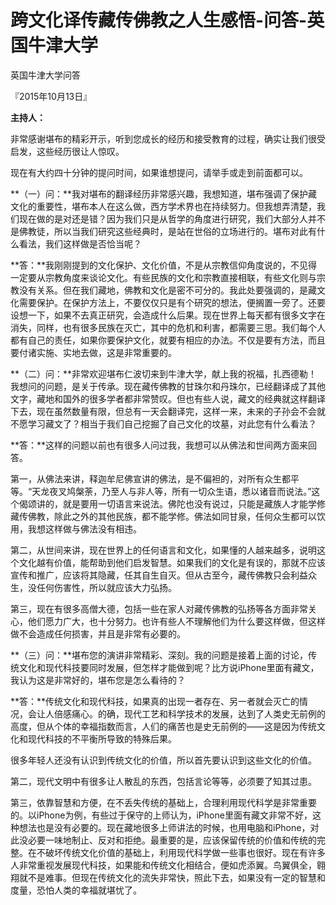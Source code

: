 # 跨文化译传藏传佛教之人生感悟-问答-英国牛津大学

英国牛津大学问答

『2015年10月13日』

**主持人：**

非常感谢堪布的精彩开示，听到您成长的经历和接受教育的过程，确实让我们很受启发，这些经历很让人惊叹。

现在有大约四十分钟的提问时间，如果谁想提问，请举手或走到前面都可以。

**（一）问：**我对堪布的翻译经历非常感兴趣，我想知道，堪布强调了保护藏文化的重要性，堪布本人在这么做，西方学术界也在持续努力。但我想弄清楚，我们现在做的是对还是错？因为我们只是从哲学的角度进行研究，我们大部分人并不是佛教徒，所以当我们研究这些经典时，是站在世俗的立场进行的。堪布对此有什么看法，我们这样做是否恰当呢？

**答：**我刚刚提到的文化保护、文化价值，不是从宗教信仰角度说的，不见得一定要从宗教角度来谈论文化。有些民族的文化和宗教直接相联，有些文化则与宗教没有关系。但在我们藏地，佛教和文化是密不可分的。我此处要强调的，是藏文化需要保护。在保护方法上，不要仅仅只是有个研究的想法，便搁置一旁了。还要设想一下，如果不去真正研究，会造成什么后果。现在世界上每天都有很多文字在消失，同样，也有很多民族在灭亡，其中的危机和利害，都需要三思。我们每个人都有自己的责任，如果你要保护文化，就要有相应的办法。不仅是要有方法，而且要付诸实施、实地去做，这是非常重要的。

**（二）问：**非常欢迎堪布仁波切来到牛津大学，献上我的祝福，扎西德勒！我想问的问题，是关于传承。现在藏传佛教的甘珠尔和丹珠尔，已经翻译成了其他文字，藏地和国外的很多学者都非常赞叹。但也有些人说，藏文的经典就这样翻译下去，现在虽然数量有限，但总有一天会翻译完，这样一来，未来的子孙会不会就不愿学习藏文了？相当于我们自己挖掘了自己文化的坟墓，对此您有什么看法？

**答：**这样的问题以前也有很多人问过我，我想可以从佛法和世间两方面来回答。

第一，从佛法来讲，释迦牟尼佛宣讲的佛法，是不偏袒的，对所有众生都平等。“天龙夜叉鸠槃荼，乃至人与非人等，所有一切众生语，悉以诸音而说法。”这个偈颂讲的，就是要用一切语言来说法。佛陀也没有说过，只能是藏族人才能学修藏传佛教，除此之外的其他民族，都不能学修。佛法如同甘泉，任何众生都可以饮用，我想这样做与佛法没有相违。

第二，从世间来讲，现在世界上的任何语言和文化，如果懂的人越来越多，说明这个文化越有价值，能帮助到他们启发智慧。如果我们的文化是有误的，那就不应该宣传和推广，应该将其隐藏，任其自生自灭。但从古至今，藏传佛教只会利益众生，没任何伤害性，所以就应该大力弘扬。

第三，现在有很多高僧大德，包括一些在家人对藏传佛教的弘扬等各方面非常关心，他们愿力广大，也十分努力。也许有些人不理解他们为什么要这样做，但这样做不会造成任何损害，并且是非常有必要的。

**（三）问：**堪布您的演讲非常精彩、深刻。我的问题是接着上面的讨论，传统文化和现代科技要同时发展，但怎样才能做到呢？比方说iPhone里面有藏文，我认为这是非常好的，堪布您是怎么看待的？

**答：**传统文化和现代科技，如果真的出现一者存在、另一者就会灭亡的情况，会让人倍感痛心。的确，现代工艺和科学技术的发展，达到了人类史无前例的高度，但从个体的幸福指数而言，人们的痛苦也是史无前例的——这是因为传统文化和现代科技的不平衡所导致的特殊后果。

很多年轻人还没有认识到传统文化的价值，所以首先要认识到这些文化的价值。

第二，现代文明中有很多让人散乱的东西，包括言论等等，必须要了知其过患。

第三，依靠智慧和方便，在不丢失传统的基础上，合理利用现代科学是非常重要的。以iPhone为例，有些过于保守的上师认为，iPhone里面有藏文非常不好，这种想法也是没有必要的。现在藏地很多上师讲法的时候，也用电脑和iPhone，对此没必要一味地制止、反对和拒绝。最重要的是，应该保留传统的价值和传统的完整。在不破坏传统文化价值的基础上，利用现代科学做一些事也很好。现在有许多人非常重视发展现代科技，如果能和传统文化相结合，便如虎添翼。鸟翼俱全，翱翔就不是难事。但现在传统文化的流失非常快，照此下去，如果没有一定的智慧和度量，恐怕人类的幸福就堪忧了。

